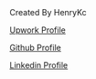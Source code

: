 
 <div style"text-align:center">
Created By HenryKc

<a href="https://www.upwork.com/freelancers/~0149a1175ea6f2e38f">Upwork Profile</a>

<a href="https://github.com/HenryKc619/">Github Profile</a>

<a href="https://www.linkedin.com/in/henrykc619">Linkedin Profile</a>

 </div>
